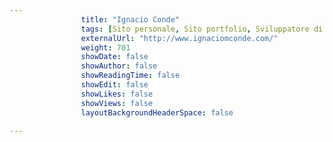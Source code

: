 ---
                title: "Ignacio Conde"
                tags: [Sito personale, Sito portfolio, Sviluppatore di software, Sviluppatore di videogiochi]
                externalUrl: "http://www.ignaciomconde.com/"
                weight: 701
                showDate: false
                showAuthor: false
                showReadingTime: false
                showEdit: false
                showLikes: false
                showViews: false
                layoutBackgroundHeaderSpace: false
                ---

